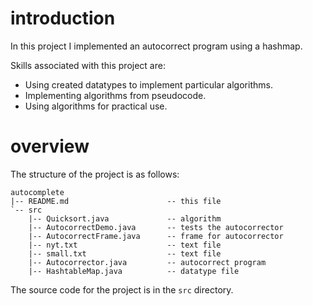 # introduction

In this project I implemented an autocorrect program using a hashmap.

Skills associated with this project are:

* Using created datatypes to implement particular algorithms.
* Implementing algorithms from pseudocode.
* Using algorithms for practical use.

# overview

The structure of the project is as follows:

```
autocomplete
|-- README.md                      -- this file
`-- src          
    |-- Quicksort.java             -- algorithm
    |-- AutocorrectDemo.java       -- tests the autocorrector
    |-- AutocorrectFrame.java      -- frame for autocorrector
    |-- nyt.txt                    -- text file
    |-- small.txt                  -- text file
    |-- Autocorrector.java         -- autocorrect program
    |-- HashtableMap.java          -- datatype file
```

The source code for the project is in the `src` directory.